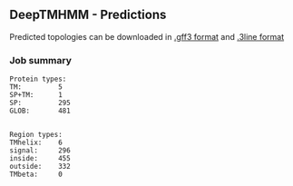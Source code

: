 ## DeepTMHMM - Predictions
Predicted topologies can be downloaded in [.gff3 format](TMRs.gff3) and [.3line format](predicted_topologies.3line)
### Job summary
```
Protein types:
TM:			5
SP+TM:		1
SP:			295
GLOB:		481


Region types:
TMhelix:	6
signal:		296
inside:		455
outside:	332
TMbeta:		0
```
